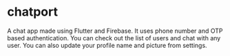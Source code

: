 # chatport

A chat app made using Flutter and Firebase. It uses phone number and OTP based authentication. You can check out the list of users and chat with any user. You can also update your profile name and picture from settings.
